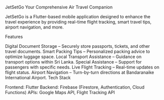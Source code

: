 JetSetGo Your Comprehensive Air Travel Companion

JetSetGo is a Flutter-based mobile application designed to enhance the travel experience by providing real-time flight tracking, smart travel tips, airport navigation, and more.

Features

Digital Document Storage – Securely store passports, tickets, and other travel documents.
Smart Packing Tips – Personalized packing advice to optimize luggage space.
Local Transport Assistance – Guidance on transport options within Sri Lanka.
Special Assistance – Support for passengers with specific needs.
Live Flight Tracking – Real-time updates on flight status.
Airport Navigation – Turn-by-turn directions at Bandaranaike International Airport.
Tech Stack

Frontend: Flutter
Backend: Firebase (Firestore, Authentication, Cloud Functions)
APIs: Google Maps API, Flight Tracking API
